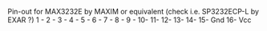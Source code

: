 Pin-out for MAX3232E by MAXIM or equivalent (check i.e. SP3232ECP-L by EXAR ?)
1 - 
2 - 
3 - 
4 - 
5 - 
6 - 
7 - 
8 - 
9 - 
10- 
11- 
12- 
13- 
14- 
15- Gnd
16- Vcc
